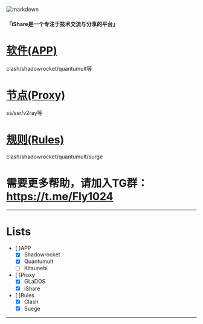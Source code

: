 ![markdown](https://github.com/ishareTG/Net/blob/master/iShare-logo.png?raw=true "markdown")

#### 「iShare是一个专注于技术交流与分享的平台」

# [软件(APP)](https://github.com/ishareTG/Net/tree/master/APP/)
clash/shadowrocket/quantumult等

# [节点(Proxy)](https://github.com/ishareTG/Net/tree/master/Proxy)
ss/ssr/v2ray等

# [规则(Rules)](https://github.com/ishareTG/Net/tree/master/Rules)
clash/shadowrocket/quantumult/surge

# 需要更多帮助，请加入TG群：https://t.me/Fly1024

----
# Lists

- [ ]APP
    - [x] Shadowrocket
    - [x] Quantumult
    - [ ] Kitsunebi
- [ ]Proxy
    - [x] GLaDOS
    - [x] iShare
- [ ]Rules
    - [x] Clash
    - [x] Suege
----
